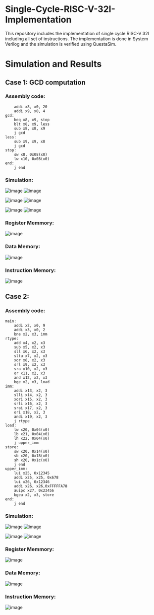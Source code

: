 # Single-Cycle-RISC-V-32I-Implementation
This repository includes the implementation of single cycle RISC-V 32I including all set of instructions. 
The implementation is done in System Verilog and the simulation is verified using QuestaSim.

# Simulation and Results
## Case 1: GCD computation
### Assembly code:
        addi x8, x0, 20
        addi x9, x0, 4
    gcd:
        beq x8, x9, stop
        blt x8, x9, less
        sub x8, x8, x9
        j gcd
    less:
        sub x9, x9, x8
        j gcd
    stop:
        sw x8, 0x08(x0)
        lw x10, 0x08(x0)
    end:
        j end

### Simulation:

![image](https://github.com/FilzaShahid/Single-Cycle-RISC-V-32I-Implementation/assets/58341924/ef80a870-62a4-4954-9d56-5ff9ec2c976b)
![image](https://github.com/FilzaShahid/Single-Cycle-RISC-V-32I-Implementation/assets/58341924/f5b1e7a3-f013-4e14-a2a7-cfcdee7d8b8a)

![image](https://github.com/FilzaShahid/Single-Cycle-RISC-V-32I-Implementation/assets/58341924/e73ac6be-3d2a-4c6b-b82c-ce0cec26965b)
![image](https://github.com/FilzaShahid/Single-Cycle-RISC-V-32I-Implementation/assets/58341924/cc0c1a72-1e02-4bc8-94e0-39b03ca56af9)

![image](https://github.com/FilzaShahid/Single-Cycle-RISC-V-32I-Implementation/assets/58341924/019cdd69-8f5c-43af-aac4-c26ad1795e59)
![image](https://github.com/FilzaShahid/Single-Cycle-RISC-V-32I-Implementation/assets/58341924/7c68a9ee-8837-43e5-91e6-d6f41c30efac)

### Register Memmory:

![image](https://github.com/FilzaShahid/Single-Cycle-RISC-V-32I-Implementation/assets/58341924/0fcdd83a-fd0a-4667-8f51-d9863ac88e29)

### Data Memory:

![image](https://github.com/FilzaShahid/Single-Cycle-RISC-V-32I-Implementation/assets/58341924/7f3923ea-b3ed-4f73-947a-75579416974f)

### Instruction Memory:
![image](https://github.com/FilzaShahid/Single-Cycle-RISC-V-32I-Implementation/assets/58341924/b51ea292-1200-4458-8ecb-51bfe4a09835)

## Case 2: 
### Assembly code:
     
    main:
        addi x2, x0, 9
        addi x3, x0, 2
        bne x2, x3, imm
    rtype:
        add x4, x2, x3
        sub x5, x2, x3
        sll x6, x2, x3
        sltu x7, x2, x3
        xor x8, x2, x3
        srl x9, x2, x3
        sra x10, x2, x3
        or x11, x2, x3
        and x12, x2, x3
        bge x2, x3, load
    imm:
        addi x13, x2, 3
        slli x14, x2, 3
        xori x15, x2, 3
        srli x16, x2, 3
        srai x17, x2, 3
        ori x18, x2, 3
        andi x19, x2, 3
        j rtype
    load:
        lw x20, 0x04(x0)
        lb x21, 0x04(x0)
        lh x22, 0x04(x0)
        j upper_imm
    store:
        sw x20, 0x14(x0)
        sb x20, 0x18(x0)
        sh x20, 0x1c(x0)
        j end
    upper_imm:
        lui x25, 0x12345
        addi x25, x25, 0x678
        lui x26, 0x12346
        addi x26, x26,0xFFFFFA78
        auipc x27, 0x23456
        bgeu x2, x3, store
    end:
        j end

### Simulation:

![image](https://github.com/FilzaShahid/Single-Cycle-RISC-V-32I-Implementation/assets/58341924/98371b68-fce7-410b-9d04-dc5d1a416035)
![image](https://github.com/FilzaShahid/Single-Cycle-RISC-V-32I-Implementation/assets/58341924/e451cbd7-26c9-4ece-a70f-57bd5bd40f58)

![image](https://github.com/FilzaShahid/Single-Cycle-RISC-V-32I-Implementation/assets/58341924/480d088f-f952-4f38-a4dc-6b78ff28a36e)
![image](https://github.com/FilzaShahid/Single-Cycle-RISC-V-32I-Implementation/assets/58341924/c5d8f9fe-ba20-4746-ac4d-11febadb29d2)

### Register Memmory:

![image](https://github.com/FilzaShahid/Single-Cycle-RISC-V-32I-Implementation/assets/58341924/46ac982a-7d96-44a9-92cb-717cf1a0857e)

### Data Memory:

![image](https://github.com/FilzaShahid/Single-Cycle-RISC-V-32I-Implementation/assets/58341924/7ecc5327-328b-42d7-b6f6-8307bb7662dc)

### Instruction Memory:
![image](https://github.com/FilzaShahid/Single-Cycle-RISC-V-32I-Implementation/assets/58341924/f254c1a7-1033-4383-8e55-4626acd88a9c)
